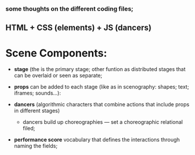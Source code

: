 ### some thoughts on the different coding files;

## HTML + CSS (elements) + JS (dancers)

# Scene Components: 
	
* __stage__ (the <body> is the primary stage; other <divs> funtion as distributed stages that can be overlaid or seen as separate;
	
*  __props__ can be added to each stage (like as in scenography: shapes; text; iframes; sounds...):
	
* __dancers__ (algorithmic characters that combine actions that include props in different stages)

	* dancers build up choreographies — set a choreographic relational filed;
		
* __performance score__  vocabulary that defines the interactions through naming the fields;
